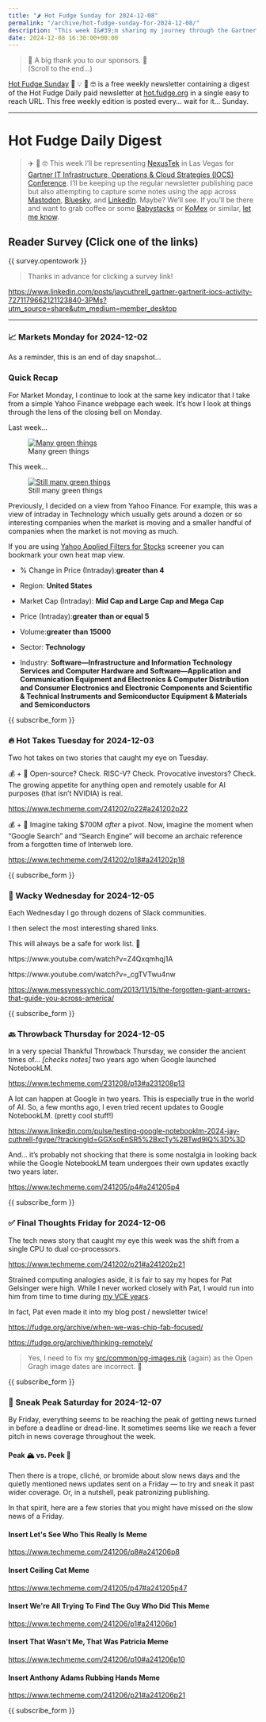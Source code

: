 ```yaml
---
title: "🌶️ Hot Fudge Sunday for 2024-12-08"
permalink: "/archive/hot-fudge-sunday-for-2024-12-08/"
description: "This week I&#39;m sharing my journey through the Gartner conference while keeping up with market insights and hot takes!"
date: 2024-12-08 16:30:00+00:00
---
```


<!-- buttondown-editor-mode: fancy --><blockquote class="pullquote"><p>🙏 A big thank you to our sponsors. 🙏<br>(Scroll to the end…)</p></blockquote><p><a target="_blank" rel="noopener noreferrer nofollow" href="https://hot.fudge.org">Hot Fudge Sunday</a> 🤔 💡 🤯 🤓 is a free weekly newsletter containing a digest of the Hot Fudge Daily paid newsletter at <a target="_blank" rel="noopener noreferrer nofollow" href="https://hot.fudge.org">hot.fudge.org</a> in a single easy to reach URL. This free weekly edition is posted every… wait for it… Sunday.</p><hr><h1>Hot Fudge Daily Digest</h1><blockquote><p>✈️ 🌵 🤓 This week I’ll be representing <a target="_blank" rel="noopener noreferrer nofollow" href="https://nexustek.com/">NexusTek</a> in Las Vegas for <a target="_blank" rel="noopener noreferrer nofollow" href="https://www.gartner.com/en/conferences/na/infrastructure-operations-cloud-us">Gartner IT Infrastructure, Operations &amp; Cloud Strategies (IOCS) Conference</a>. I’ll be keeping up the regular newsletter publishing pace but also attempting to capture some notes using the app across <a target="_blank" rel="noopener noreferrer nofollow" href="https://cuthrell.com/@jay">Mastodon</a>, <a target="_blank" rel="noopener noreferrer nofollow" href="https://bsky.app/profile/cuthrell.com">Bluesky</a>, and <a target="_blank" rel="noopener noreferrer nofollow" href="https://www.linkedin.com/in/jaycuthrell">LinkedIn</a>. Maybe? We’ll see. If you’ll be there and want to grab coffee or some <a target="_blank" rel="noopener noreferrer nofollow" href="https://www.babystacks-lv.com/">Babystacks</a> or <a target="_blank" rel="noopener noreferrer nofollow" href="https://www.komexexpress.com/">KoMex</a> or similar, <a target="_blank" rel="noopener noreferrer nofollow" href="https://jaycuthrell.com/contact">let me know</a>.</p></blockquote><h2>Reader Survey (Click one of the links)</h2><p>{{ survey.opentowork }}</p><blockquote><p>Thanks in advance for clicking a survey link!</p></blockquote><p><a target="_blank" rel="noopener noreferrer nofollow" href="https://www.linkedin.com/posts/jaycuthrell_gartner-gartnerit-iocs-activity-7271179662121123840-3PMs?utm_source=share&amp;utm_medium=member_desktop">https://www.linkedin.com/posts/jaycuthrell_gartner-gartnerit-iocs-activity-7271179662121123840-3PMs?utm_source=share&amp;utm_medium=member_desktop</a></p><hr><h3>📈 Markets Monday for 2024-12-02</h3><p>As a reminder, this is an end of day snapshot…</p><h3 data-pm-slice="1 1 []">Quick Recap</h3><p>For Market Monday, I continue to look at the same key indicator that I take from a simple Yahoo Finance webpage each week. It’s how I look at things through the lens of the closing bell on Monday.</p><p>Last week…</p><figure><a href="https://finance.yahoo.com/screener/568c8b06-3f3e-497e-bae7-6dd1defc231c/heatmap" target="_blank" rel="noopener noreferrer"><img src="https://assets.buttondown.email/images/abf60daa-3273-4075-a837-c9bd8b916928.png?w=960&amp;fit=max" alt="Many green things" draggable="false"></a><figcaption>Many green things</figcaption></figure><p>This week…</p><figure><a href="https://finance.yahoo.com/screener/568c8b06-3f3e-497e-bae7-6dd1defc231c/heatmap" target="_blank" rel="noopener noreferrer"><img src="https://assets.buttondown.email/images/5b745842-dd8f-4120-a08a-9e6d43673cbc.png?w=960&amp;fit=max" alt="Still many green things" draggable="false"></a><figcaption>Still many green things</figcaption></figure><p>Previously, I decided on a view from Yahoo Finance. For example, this was a view of intraday in Technology which usually gets around a dozen or so interesting companies when the market is moving and a smaller handful of companies when the market is not moving as much.</p><p>If you are using <a target="_blank" rel="noopener noreferrer nofollow" href="https://finance.yahoo.com/screener/568c8b06-3f3e-497e-bae7-6dd1defc231c/heatmap">Yahoo Applied Filters for Stocks</a> screener you can bookmark your own heat map view.</p><ul><li><p>% Change in Price (Intraday):<strong>greater than 4</strong></p></li><li><p>Region: <strong>United States</strong></p></li><li><p>Market Cap (Intraday): <strong>Mid Cap and Large Cap and Mega Cap</strong></p></li><li><p>Price (Intraday):<strong>greater than or equal 5</strong></p></li><li><p>Volume:<strong>greater than 15000</strong></p></li><li><p>Sector: <strong>Technology</strong></p></li><li><p>Industry: <strong>Software—Infrastructure and Information Technology Services and Computer Hardware and Software—Application and Communication Equipment and Electronics &amp; Computer Distribution and Consumer Electronics and Electronic Components and Scientific &amp; Technical Instruments and Semiconductor Equipment &amp; Materials and Semiconductors</strong></p></li></ul><p>{{ subscribe_form }}</p><h3>🔥 Hot Takes Tuesday for 2024-12-03</h3><p>Two hot takes on two stories that caught my eye on Tuesday.</p><p>💰 + 🍪 Open-source? Check. RISC-V? Check. Provocative investors? Check. The growing appetite for anything open and remotely usable for AI purposes (that isn’t NVIDIA) is real.</p><p><a target="_blank" rel="noopener noreferrer nofollow" href="https://www.techmeme.com/241202/p22#a241202p22">https://www.techmeme.com/241202/p22#a241202p22</a></p><p>💰 + 🤖 Imagine taking $700M <em>after</em> a pivot. Now, imagine the moment when “Google Search” and “Search Engine” will become an archaic reference from a forgotten time of Interweb lore.</p><p><a target="_blank" rel="noopener noreferrer nofollow" href="https://www.techmeme.com/241202/p18#a241202p18">https://www.techmeme.com/241202/p18#a241202p18</a></p><p></p><p></p><p>{{ subscribe_form }}</p><h3>🤪 Wacky Wednesday for 2024-12-05</h3><p></p><p>Each Wednesday I go through dozens of Slack communities.</p><p>I then select the most interesting shared links.</p><p>This will always be a safe for work list. 🙈</p><p>https://www.youtube.com/watch?v=Z4Qxqmhqj1A</p><p>https://www.youtube.com/watch?v=_cgTVTwu4nw</p><p><a target="_blank" rel="noopener noreferrer nofollow" href="https://www.messynessychic.com/2013/11/15/the-forgotten-giant-arrows-that-guide-you-across-america/">https://www.messynessychic.com/2013/11/15/the-forgotten-giant-arrows-that-guide-you-across-america/</a></p><p>{{ subscribe_form }}</p><h3>🔙 Throwback Thursday for 2024-12-05</h3><p>In a very special Thankful Throwback Thursday, we consider the ancient times of… <em>[checks notes]</em> two years ago when Google launched NotebookLM.</p><p><a target="_blank" rel="noopener noreferrer nofollow" href="https://www.techmeme.com/231208/p13#a231208p13">https://www.techmeme.com/231208/p13#a231208p13</a></p><p>A lot can happen at Google in two years. This is especially true in the world of AI. So, a few months ago, I even tried recent updates to Google NotebookLM. (pretty cool stuff!)</p><p><a target="_blank" rel="noopener noreferrer nofollow" href="https://www.linkedin.com/pulse/testing-google-notebooklm-2024-jay-cuthrell-fgvpe/?trackingId=GGXsoEnSR5%2BxcTy%2BTwd9IQ%3D%3D">https://www.linkedin.com/pulse/testing-google-notebooklm-2024-jay-cuthrell-fgvpe/?trackingId=GGXsoEnSR5%2BxcTy%2BTwd9IQ%3D%3D</a></p><p>And… it’s probably not shocking that there is some nostalgia in looking back while the Google NotebookLM team undergoes their own updates exactly two years later.</p><p><a target="_blank" rel="noopener noreferrer nofollow" href="https://www.techmeme.com/241205/p4#a241205p4">https://www.techmeme.com/241205/p4#a241205p4</a></p><p>{{ subscribe_form }}</p><h3>✅ Final Thoughts Friday for 2024-12-06</h3><p>The tech news story that caught my eye this week was the shift from a single CPU to dual co-processors.</p><p><a target="_blank" rel="noopener noreferrer nofollow" href="https://www.techmeme.com/241202/p21#a241202p21">https://www.techmeme.com/241202/p21#a241202p21</a></p><p>Strained computing analogies aside, it is fair to say my hopes for Pat Gelsinger were high. While I never worked closely with Pat, I would run into him from time to time during <a target="_blank" rel="noopener noreferrer nofollow" href="https://fudge.org/topics/vce/">my VCE years</a>.</p><p>In fact, Pat even made it into my blog post / newsletter twice!</p><p><a target="_blank" rel="noopener noreferrer nofollow" href="https://fudge.org/archive/when-we-was-chip-fab-focused/">https://fudge.org/archive/when-we-was-chip-fab-focused/</a></p><p><a target="_blank" rel="noopener noreferrer nofollow" href="https://fudge.org/archive/thinking-remotely/">https://fudge.org/archive/thinking-remotely/</a></p><blockquote><p>Yes, I need to fix my <a target="_blank" rel="noopener noreferrer nofollow" href="https://github.com/JayCuthrell/fudge-org-eleventy-excellent/blob/main/src/common/og-images.njk">src/common/og-images.njk</a> (again) as the Open Gragh image dates are incorrect. 🤣</p></blockquote><p>{{ subscribe_form }}</p><h3>🔮 Sneak Peak Saturday for 2024-12-07</h3><p>By Friday, everything seems to be reaching the peak of getting news turned in before a deadline or dread-line. It sometimes seems like we reach a fever pitch in news coverage throughout the week.</p><h4>Peak 🏔️ vs. Peek 👀</h4><p>Then there is a trope, cliché, or bromide about slow news days and the quietly mentioned news updates sent on a Friday — to try and sneak it past wider coverage. Or, in a nutshell, peak patronizing publishing.</p><p>In that spirit, here are a few stories that you might have missed on the slow news of a Friday.</p><h4>Insert Let's See Who This Really Is Meme</h4><p><a target="_blank" rel="noopener noreferrer nofollow" href="https://www.techmeme.com/241206/p8#a241206p8">https://www.techmeme.com/241206/p8#a241206p8</a></p><h4>Insert Ceiling Cat Meme</h4><p><a target="_blank" rel="noopener noreferrer nofollow" href="https://www.techmeme.com/241205/p47#a241205p47">https://www.techmeme.com/241205/p47#a241205p47</a></p><h4>Insert We're All Trying To Find The Guy Who Did This Meme</h4><p><a target="_blank" rel="noopener noreferrer nofollow" href="https://www.techmeme.com/241206/p1#a241206p1">https://www.techmeme.com/241206/p1#a241206p1</a></p><h4>Insert That Wasn't Me, That Was Patricia Meme</h4><p><a target="_blank" rel="noopener noreferrer nofollow" href="https://www.techmeme.com/241206/p10#a241206p10">https://www.techmeme.com/241206/p10#a241206p10</a></p><h4>Insert Anthony Adams Rubbing Hands Meme</h4><p><a target="_blank" rel="noopener noreferrer nofollow" href="https://www.techmeme.com/241206/p21#a241206p21">https://www.techmeme.com/241206/p21#a241206p21</a></p><p>{{ subscribe_form }}</p>